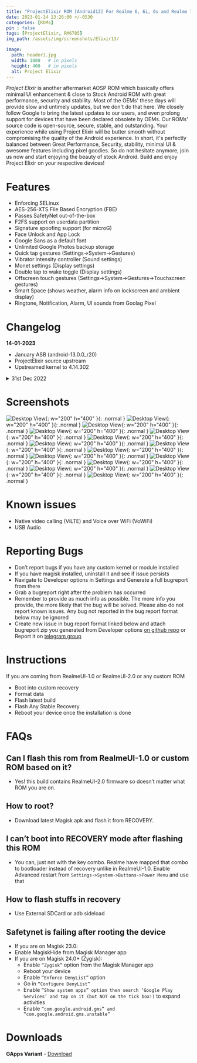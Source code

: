 ```yaml
---
title: "ProjectElixir ROM [Android13] For Realme 6, 6i, 6s and Realme 7, Narzo 20 Pro, Narzo 30 4G (RM6785) [OFFICIAL]"
date: 2023-01-14 13:26:00 +/-0530
categories: [ROMs]
pin : false
tags: [ProjectElixir, RM6785]
img_path: /assets/img/screenshots/Elixir13/

image:
  path: header1.jpg
  width: 1000   # in pixels
  height: 400   # in pixels
  alt: Project Elixir
---
```


*Project Elixir* is another aftermarket AOSP ROM which basically offers minimal UI enhancement & close to Stock Android ROM with great performance, security and stability. Most of the OEMs' these days will provide slow and untimely updates, but we don't do that here. We closely follow Google to bring the latest updates to our users, and even prolong support for devices that have been declared obsolete by OEMs. Our ROMs' source code is open-source, secure, stable, and outstanding. Your experience while using Project Elixir will be butter smooth without compromising the quality of the Android experience. In short, it's perfectly balanced between Great Performance, Security, stability, minimal UI & awesome features including pixel goodies. So do not hesitate anymore, join us now and start enjoying the beauty of stock Android. Build and enjoy Project Elixir on your respective devices!

# Features

- Enforcing SELinux
- AES-256-XTS File Based Encryption (FBE)
- Passes SafetyNet out-of-the-box
- F2FS support on userdata partition
- Signature spoofing support (for microG)
- Face Unlock and App Lock
- Google Sans as a default font
- Unlimited Google Photos backup storage
- Quick tap gestures (Settings->System->Gestures)
- Vibrator intensity controller (Sound settings)
- Monet settings (Display settings)
- Double tap to wake toggle (Display settings)
- Offscreen touch gestures (Settings->System->Gestures->Touchscreen gestures)
- Smart Space (shows weather, alarm info on lockscreen and ambient display)
- Ringtone, Notification, Alarm, UI sounds from Goolag Pixel

# Changelog
**14-01-2023**
- January ASB (android-13.0.0_r20)
- ProjectElixir source upstream
- Upstreamed kernel to 4.14.302

<details>
<summary>31st Dec 2022</summary>
<p>
<li>Initial official Release</li>
</p>
</details>


# Screenshots 

  ![Desktop View](01.jpg){: w="200" h="400" }{: .normal }
  ![Desktop View](02.jpg){: w="200" h="400" }{: .normal }
  ![Desktop View](03.jpg){: w="200" h="400" }{: .normal }
  ![Desktop View](04.jpg){: w="200" h="400" }{: .normal }
  ![Desktop View](05.jpg){: w="200" h="400" }{: .normal }
  ![Desktop View](06.jpg){: w="200" h="400" }{: .normal }
  ![Desktop View](07.jpg){: w="200" h="400" }{: .normal }
  ![Desktop View](08.jpg){: w="200" h="400" }{: .normal }
  ![Desktop View](09.jpg){: w="200" h="400" }{: .normal }
  ![Desktop View](10.jpg){: w="200" h="400" }{: .normal }
  ![Desktop View](11.jpg){: w="200" h="400" }{: .normal }
  ![Desktop View](13.jpg){: w="200" h="400" }{: .normal }
  ![Desktop View](14.jpg){: w="200" h="400" }{: .normal }
  ![Desktop View](15.jpg){: w="200" h="400" }{: .normal }
  ![Desktop View](16.jpg){: w="200" h="400" }{: .normal }

# Known issues

- Native video calling (ViLTE) and Voice over WiFi (VoWiFi)
- USB Audio

# Reporting Bugs

- Don’t report bugs if you have any custom kernel or module installed
- If you have magisk installed, uninstall it and see if issue persists
- Navigate to Developer options in Settings and Generate a full bugreport from there
- Grab a bugreport right after the problem has occurred
- Remember to provide as much info as possible. The more info you provide, the more likely that the bug will be solved. Please also do not report known issues. Any bug not reported in the bug report format below may be ignored
- Create new issue in bug report format linked below and attach bugreport zip you generated from Developer options [on github repo](https://github.com/iamthecloverly/android_device_realme_RM6785) or Report it on [telegram group](https://t.me/SriBalajiHub)


# Instructions

If you are coming from RealmeUI-1.0 or RealmeUI-2.0 or any custom ROM

- Boot into custom recovery
- Format data
- Flash latest build
- Flash Any Stable Recovery
- Reboot your device once the installation is done

# FAQs

## Can I flash this rom from RealmeUI-1.0 or custom ROM based on it?
- Yes! this build contains RealmeUI-2.0 firmware so doesn’t matter what ROM you are on.

## How to root?
- Download latest Magisk apk and flash it from RECOVERY.

## I can’t boot into RECOVERY mode after flashing this ROM  
- You can, just not with the key combo. Realme have mapped that combo to bootloader instead of recovery unlike in RealmeUI-1.0.
Enable Advanced restart from `Settings->System->Buttons->Power Menu` and use that

## How to flash stuffs in recovery
- Use External SDCard or adb sideload

## Safetynet is failing after rooting the device
- If you are on Magisk 23.0:
- Enable MagiskHide from Magisk Manager app
- If you are on Magisk 24.0+ (Zygisk):
    - Enable `“Zygisk”` option from the Magisk Manager app
    - Reboot your device
    - Enable `“Enforce DenyList”` option
    - Go in `“Configure DenyList”`
    - Enable `“Show system apps” option then search ‘Google Play Services’ and tap on it (but NOT on the tick box!)` to expand activities
    - Enable `“com.google.android.gms” and “com.google.android.gms.unstable”`

# Downloads
**GApps Variant** - [Download](https://projectelixiros.com/download) 